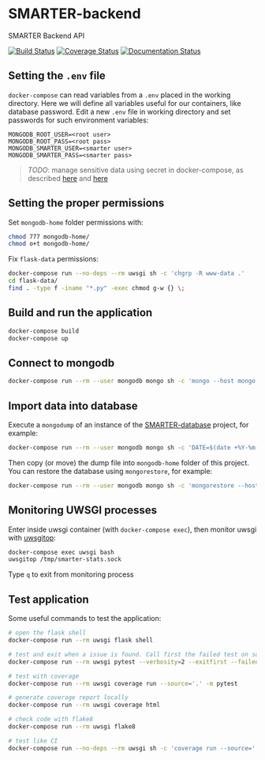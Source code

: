 # SMARTER-backend

SMARTER Backend API

[![Build Status](https://www.travis-ci.com/cnr-ibba/SMARTER-backend.svg?branch=master)](https://www.travis-ci.com/cnr-ibba/SMARTER-backend)
[![Coverage Status](https://coveralls.io/repos/github/cnr-ibba/SMARTER-backend/badge.svg?branch=master)](https://coveralls.io/github/cnr-ibba/SMARTER-backend?branch=master)
[![Documentation Status](https://readthedocs.org/projects/smarter-backend/badge/?version=latest)](https://smarter-backend.readthedocs.io/en/latest/)

## Setting the `.env` file

`docker-compose` can read variables from a `.env` placed in the working directory.
Here we will define all variables useful for our containers, like database password.
Edit a new `.env` file in working directory and set passwords for such environment
variables:

```text
MONGODB_ROOT_USER=<root user>
MONGODB_ROOT_PASS=<root pass>
MONGODB_SMARTER_USER=<smarter user>
MONGODB_SMARTER_PASS=<smarter pass>
```

> *TODO*: manage sensitive data using secret in docker-compose, as described
[here](https://docs.docker.com/engine/swarm/secrets/#use-secrets-in-compose) and
[here](https://docs.docker.com/compose/compose-file/#secrets)

## Setting the proper permissions

Set `mongodb-home` folder permissions with:

```bash
chmod 777 mongodb-home/
chmod o+t mongodb-home/
```

Fix `flask-data` permissions:

```bash
docker-compose run --no-deps --rm uwsgi sh -c 'chgrp -R www-data .'
cd flask-data/
find . -type f -iname "*.py" -exec chmod g-w {} \;
```

## Build and run the application

```bash
docker-compose build
docker-compose up
```

## Connect to mongodb

```bash
docker-compose run --rm --user mongodb mongo sh -c 'mongo --host mongo --username="${MONGO_INITDB_ROOT_USERNAME}" --password="${MONGO_INITDB_ROOT_PASSWORD}"'
```

## Import data into database

Execute a `mongodump` of an instance of the
[SMARTER-database](https://github.com/cnr-ibba/SMARTER-database) project, for
example:

```bash
docker-compose run --rm --user mongodb mongo sh -c 'DATE=$(date +%Y-%m-%d); mongodump --host mongo --username="${MONGO_INITDB_ROOT_USERNAME}" --password="${MONGO_INITDB_ROOT_PASSWORD}" --authenticationDatabase admin --db=smarter --gzip --archive=/home/mongodb/${DATE}\_smarter.archive.gz'
```

Then copy (or move) the dump file into `mongodb-home` folder of this project. You
can restore the database using `mongorestore`, for example:

```bash
docker-compose run --rm --user mongodb mongo sh -c 'mongorestore --host mongo --username="${MONGO_INITDB_ROOT_USERNAME}" --password="${MONGO_INITDB_ROOT_PASSWORD}" --authenticationDatabase admin --db=smarter --drop --preserveUUID --gzip --archive=/home/mongodb/2021-06-18_smarter.archive.gz'
```

## Monitoring UWSGI processes

Enter inside uwsgi container (with `docker-compose exec`), then monitor uwsgi with
[uwsgitop](https://github.com/xrmx/uwsgitop):

```bash
docker-compose exec uwsgi bash
uwsgitop /tmp/smarter-stats.sock
```

Type `q` to exit from monitoring process

## Test application

Some useful commands to test the application:

```bash
# open the flask shell
docker-compose run --rm uwsgi flask shell

# test and exit when a issue is found. Call first the failed test on successive calls
docker-compose run --rm uwsgi pytest --verbosity=2 --exitfirst --failed-first --showlocals

# test with coverage
docker-compose run --rm uwsgi coverage run --source='.' -m pytest

# generate coverage report locally
docker-compose run --rm uwsgi coverage html

# check code with flake8
docker-compose run --rm uwsgi flake8

# test like CI
docker-compose run --no-deps --rm uwsgi sh -c 'coverage run --source='.' -m pytest && flake8'
```
